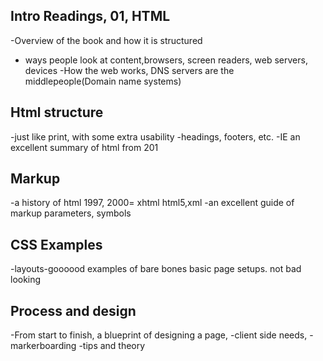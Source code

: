 ## Intro Readings, 01, HTML

-Overview of the book and how it is structured
- ways people look at content,browsers, screen readers, web servers, devices
-How the web works, DNS servers are the middlepeople(Domain name systems)

## Html structure
-just like print, with some extra usability
-headings, footers, etc.
-IE an excellent summary of html from 201

## Markup
-a history of html
1997, 2000= xhtml
html5,xml
-an excellent guide of markup parameters, symbols

## CSS Examples
-layouts-goooood examples of bare bones basic page setups. not bad looking
## Process and design
-From start to finish, a blueprint of designing a page, 
-client side needs,
-markerboarding
-tips and theory
